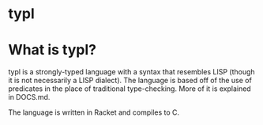 typl
====

# What is typl?

typl is a strongly-typed language with a syntax that resembles LISP (though it is not necessarily a LISP dialect).  The language is based off of the use of predicates in the place of traditional type-checking.  More of it is explained in DOCS.md.

The language is written in Racket and compiles to C.

